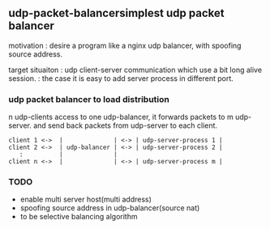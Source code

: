 ## udp-packet-balancersimplest udp packet balancer

motivation
: desire a program like a nginx udp balancer, with spoofing source address.

target situaiton
: udp client-server communication which use a bit long alive session.
: the case it is easy to add server process in different port.

### udp packet balancer to load distribution

n udp-clients access to one udp-balancer, it forwards packets to m udp-server.
and send back packets from udp-server to each client.

```
client 1 <->  |              | <-> | udp-server-process 1 |
client 2 <->  | udp-balancer | <-> | udp-server-process 2 |
   :          |              |       
client n <->  |              | <-> | udp-server-process m |
```

### TODO
- enable multi server host(multi address)
- spoofing source address in udp-balancer(source nat)
- to be selective balancing algorithm
